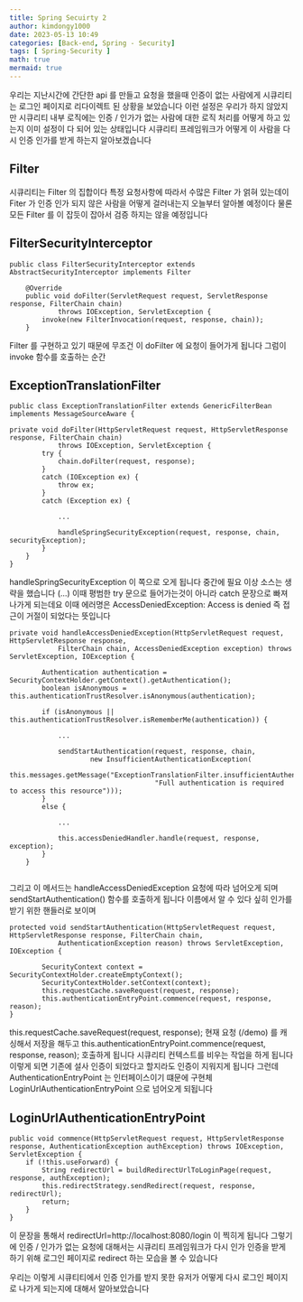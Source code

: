 ```yaml
---
title: Spring Secuirty 2 
author: kimdongy1000
date: 2023-05-13 10:49
categories: [Back-end, Spring - Security]
tags: [ Spring-Security ]
math: true
mermaid: true
---
```


우리는 지난시간에 간단한 api 를 만들고 요청을 했을때 인증이 없는 사람에게 시큐리티는 로그인 페이지로 리다이렉트 된 상황을 보았습니다 이런 설정은 우리가 하지 않았지만
시큐리티 내부 로직에는 인증 / 인가가 없는 사람에 대한 로직 처리를 어떻게 하고 있는지 이미 설정이 다 되어 있는 상태입니다 시큐리티 프레임워크가 어떻게 이 사람을 다시 인증 인가를 받게 하는지 알아보겠습니다  

## Filter 

시큐리티는 Filter 의 집합이다 특정 요청사항에 따라서 수많은 Filter 가 얽혀 있는데이 Fiter 가 인증 인가 되지 않은 사람을 어떻게 걸러내는지 오늘부터 알아볼 예정이다 
물론 모든 Filter 를 이 잡듯이 잡아서 검증 하지는 않을 예정입니다 


## FilterSecurityInterceptor 
```
public class FilterSecurityInterceptor extends AbstractSecurityInterceptor implements Filter 

	@Override
	public void doFilter(ServletRequest request, ServletResponse response, FilterChain chain)
			throws IOException, ServletException {
		invoke(new FilterInvocation(request, response, chain));
	}

```
Filter 를 구현하고 있기 때문에 무조건 이 doFilter 에 요청이 들어가게 됩니다 그럼이 invoke 함수를 호출하는 순간


## ExceptionTranslationFilter
```
public class ExceptionTranslationFilter extends GenericFilterBean implements MessageSourceAware {

private void doFilter(HttpServletRequest request, HttpServletResponse response, FilterChain chain)
			throws IOException, ServletException {
		try {
			chain.doFilter(request, response);
		}
		catch (IOException ex) {
			throw ex;
		}
		catch (Exception ex) {
			
			...

			handleSpringSecurityException(request, response, chain, securityException);
		}
	}
}	

```

handleSpringSecurityException 이 쪽으로 오게 됩니다 중간에 필요 이상 소스는 생략을 했습니다 (...)
이때 평범한 try 문으로 들어가는것이 아니라 catch 문장으로 빠져나가게 되는데요 이때 에러명은 AccessDeniedException: Access is denied 즉 접근이 거절이 되었다는 뜻입니다 


```
private void handleAccessDeniedException(HttpServletRequest request, HttpServletResponse response,
			FilterChain chain, AccessDeniedException exception) throws ServletException, IOException {
		
		Authentication authentication = SecurityContextHolder.getContext().getAuthentication();
		boolean isAnonymous = this.authenticationTrustResolver.isAnonymous(authentication);

		if (isAnonymous || this.authenticationTrustResolver.isRememberMe(authentication)) {
			
			...
			
			sendStartAuthentication(request, response, chain,
					new InsufficientAuthenticationException(
							this.messages.getMessage("ExceptionTranslationFilter.insufficientAuthentication",
									"Full authentication is required to access this resource")));
		}
		else {

			...

			this.accessDeniedHandler.handle(request, response, exception);
		}
	}


```

그리고 이 메서드는 handleAccessDeniedException 요청에 따라 넘어오게 되며 sendStartAuthentication() 함수를 호출하게 됩니다 이름에서 알 수 있다 싶히 
인가를 받기 위한 핸들러로 보이며 

```
protected void sendStartAuthentication(HttpServletRequest request, HttpServletResponse response, FilterChain chain,
			AuthenticationException reason) throws ServletException, IOException {

		SecurityContext context = SecurityContextHolder.createEmptyContext();
		SecurityContextHolder.setContext(context);
		this.requestCache.saveRequest(request, response);
		this.authenticationEntryPoint.commence(request, response, reason);
}
```

this.requestCache.saveRequest(request, response); 현재 요청 (/demo) 를 캐싱해서 저장을 해두고 
this.authenticationEntryPoint.commence(request, response, reason); 호출하게 됩니다 
시큐리티 컨텍스트를 비우는 작업을 하게 됩니다 이렇게 되면 기존에 설사 인증이 되었다고 할지라도 인증이 지워지게 됩니다 
그런데 AuthenticationEntryPoint 는 인터페이스이기 떄문에 구현체 LoginUrlAuthenticationEntryPoint 으로 넘어오게 되됩니다

## LoginUrlAuthenticationEntryPoint
```
public void commence(HttpServletRequest request, HttpServletResponse response, AuthenticationException authException) throws IOException, ServletException {
	if (!this.useForward) {
		String redirectUrl = buildRedirectUrlToLoginPage(request, response, authException);
		this.redirectStrategy.sendRedirect(request, response, redirectUrl);
		return;
	}
}

```

이 문장을 통해서 redirectUrl=http://localhost:8080/login 이 찍히게 됩니다 그렇기에 인증 / 인가가 없는 요청에 대해서는 시큐리티 프레임워크가 다시 인가  인증을 받게 하기 위해 로그인 페이지로 redirect 하는 모습을 볼 수 있습니다 

우리는 이렇게 시큐티티에서 인증 인가를 받지 못한 유저가 어떻게 다시 로그인 페이지로 나가게 되는지에 대해서 알아보았습니다